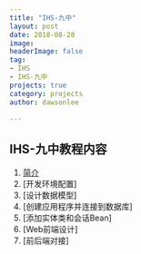 ```yaml
---
title: "IHS-九中"
layout: post
date: 2018-08-28
image: 
headerImage: false
tag:
- IHS
- IHS-九中
projects: true
category: projects
author: dawsonlee

---
```



## IHS-九中教程内容

1. [简介](/IHS-九中-简介)
2. [开发环境配置]
3. [设计数据模型]
4. [创建应用程序并连接到数据库]
5. [添加实体类和会话Bean]
6. [Web前端设计]
7. [前后端对接]